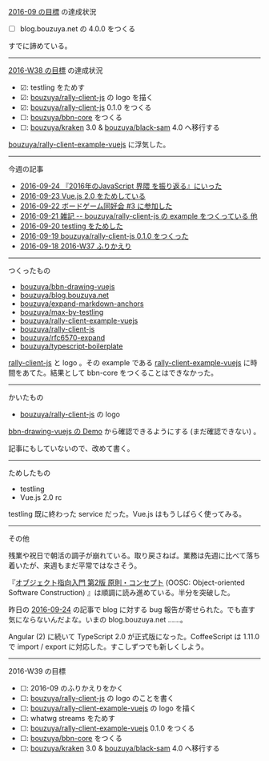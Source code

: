 [2016-09 の目標][2016-08-31] の達成状況

- ☐ blog.bouzuya.net の 4.0.0 をつくる

すでに諦めている。

-----

[2016-W38 の目標][2016-09-18] の達成状況

- ☑: testling をためす
- ☑: [bouzuya/rally-client-js][] の logo を描く
- ☑: [bouzuya/rally-client-js][] 0.1.0 をつくる
- ☐: [bouzuya/bbn-core][] をつくる
- ☐: [bouzuya/kraken][] 3.0 & [bouzuya/black-sam][] 4.0 へ移行する

[bouzuya/rally-client-example-vuejs][] に浮気した。

-----

今週の記事

- [2016-09-24 『2016年のJavaScript 界隈 を振り返る』にいった][2016-09-24]
- [2016-09-23 Vue.js 2.0 をためしている][2016-09-23]
- [2016-09-22 ボードゲーム同好会 #3 に参加した][2016-09-22]
- [2016-09-21 雑記 -- bouzuya/rally-client-js の example をつくっている 他][2016-09-21]
- [2016-09-20 testling をためした][2016-09-20]
- [2016-09-19 bouzuya/rally-client-js 0.1.0 をつくった][2016-09-19]
- [2016-09-18 2016-W37 ふりかえり][2016-09-18]

-----

つくったもの

- [bouzuya/bbn-drawing-vuejs][]
- [bouzuya/blog.bouzuya.net][]
- [bouzuya/expand-markdown-anchors][]
- [bouzuya/max-by-testling][]
- [bouzuya/rally-client-example-vuejs][]
- [bouzuya/rally-client-js][]
- [bouzuya/rfc6570-expand][]
- [bouzuya/typescript-boilerplate][]

[rally-client-js][bouzuya/rally-client-js] と logo 。その example である [rally-client-example-vuejs][bouzuya/rally-client-example-vuejs] に時間をあてた。結果として bbn-core をつくることはできなかった。

-----

かいたもの

- [bouzuya/rally-client-js][] の logo

[bbn-drawing-vuejs の Demo](https://floating-scrubland-79854.herokuapp.com/) から確認できるようにする (まだ確認できない) 。

記事にもしていないので、改めて書く。

-----

ためしたもの

- testling
- Vue.js 2.0 rc

testling 既に終わった service だった。Vue.js はもうしばらく使ってみる。

-----

その他

残業や祝日で朝活の調子が崩れている。取り戻さねば。業務は先週に比べて落ち着いたが、来週もまだ平常ではなさそう。

『[オブジェクト指向入門 第2版 原則・コンセプト](https://www.amazon.co.jp/dp/4798111112) (OOSC: Object-oriented Software Construction) 』は順調に読み進めている。半分を突破した。

昨日の [2016-09-24][] の記事で blog に対する bug 報告が寄せられた。でも直す気にならないんだよな。いまの blog.bouzuya.net ……。

Angular (2) に続いて TypeScript 2.0 が正式版になった。CoffeeScript は 1.11.0 で import / export に対応した。すこしずつでも新しくしよう。

-----

2016-W39 の目標

- ☐: 2016-09 のふりかえりをかく
- ☐: [bouzuya/rally-client-js][] の logo のことを書く
- ☐: [bouzuya/rally-client-example-vuejs][] の logo を描く
- ☐: whatwg streams をためす
- ☐: [bouzuya/rally-client-example-vuejs][] 0.1.0 をつくる
- ☐: [bouzuya/bbn-core][] をつくる
- ☐: [bouzuya/kraken][] 3.0 & [bouzuya/black-sam][] 4.0 へ移行する

[2016-08-31]: https://blog.bouzuya.net/2016/08/31/
[2016-09-18]: https://blog.bouzuya.net/2016/09/18/
[2016-09-19]: https://blog.bouzuya.net/2016/09/19/
[2016-09-20]: https://blog.bouzuya.net/2016/09/20/
[2016-09-21]: https://blog.bouzuya.net/2016/09/21/
[2016-09-22]: https://blog.bouzuya.net/2016/09/22/
[2016-09-23]: https://blog.bouzuya.net/2016/09/23/
[2016-09-24]: https://blog.bouzuya.net/2016/09/24/
[bouzuya/bbn-core]: https://github.com/bouzuya/bbn-core
[bouzuya/bbn-drawing-vuejs]: https://github.com/bouzuya/bbn-drawing-vuejs
[bouzuya/black-sam]: https://github.com/bouzuya/black-sam
[bouzuya/blog.bouzuya.net]: https://github.com/bouzuya/blog.bouzuya.net
[bouzuya/expand-markdown-anchors]: https://github.com/bouzuya/expand-markdown-anchors
[bouzuya/kraken]: https://github.com/bouzuya/kraken
[bouzuya/max-by-testling]: https://github.com/bouzuya/max-by-testling
[bouzuya/rally-client-example-vuejs]: https://github.com/bouzuya/rally-client-example-vuejs
[bouzuya/rally-client-js]: https://github.com/bouzuya/rally-client-js
[bouzuya/rfc6570-expand]: https://github.com/bouzuya/rfc6570-expand
[bouzuya/typescript-boilerplate]: https://github.com/bouzuya/typescript-boilerplate
